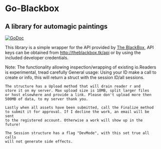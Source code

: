 # Go-Blackbox
## A library for automagic paintings
[![GoDoc](https://godoc.org/github.com/germ/go-blackbox?status.svg)](https://godoc.org/github.com/germ/go-blackbox)

This library is a simple wrapper for the API provided by [The BlackBox](http://theblackbox.tk), API keys can be obtained from http://theblackbox.tk/api or by using the included developer credentials.

Note: The functionality allowing inspection/wrapping of existing io.Readers is experimental, tread carefully
 General usage:
	Using your ID make a call to create or info, this will return a 
	struct with the session ID/all sessions.

	The structure has a Upload method that will drain reader r and
	store it on my server. Max upload size is 10MB, split larger files
	or host elsewhere and provide a link. Please don't upload more then
	500MB of data, to my server thank you.

	Lastly when all assets have been submitted, call the Finalize method
	to submit it for approval. If I decline the work, an email will be sent
	to the registered account. Otherwise a work will show up in the future!

	The Session structure has a flag "DevMode", with this set true all calls 
	will not generate side effects.
